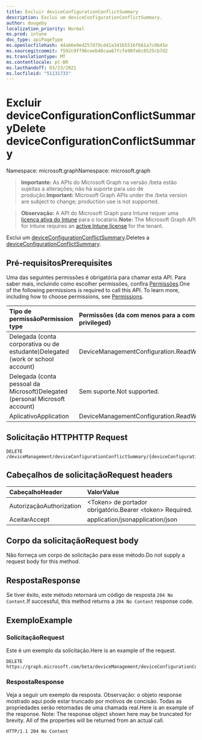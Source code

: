 ```yaml
---
title: Excluir deviceConfigurationConflictSummary
description: Exclui um deviceConfigurationConflictSummary.
author: dougeby
localization_priority: Normal
ms.prod: intune
doc_type: apiPageType
ms.openlocfilehash: 44ab6e9ed257d79cd41a341b5516f661a7c0b45e
ms.sourcegitcommit: f592c9ff96ceeb40caa67fcfe90fe6c8525cb7d2
ms.translationtype: MT
ms.contentlocale: pt-BR
ms.lasthandoff: 03/23/2021
ms.locfileid: "51131733"
---
```

# <a name="delete-deviceconfigurationconflictsummary"></a><span data-ttu-id="2af67-103">Excluir deviceConfigurationConflictSummary</span><span class="sxs-lookup"><span data-stu-id="2af67-103">Delete deviceConfigurationConflictSummary</span></span>

<span data-ttu-id="2af67-104">Namespace: microsoft.graph</span><span class="sxs-lookup"><span data-stu-id="2af67-104">Namespace: microsoft.graph</span></span>

> <span data-ttu-id="2af67-105">**Importante:** As APIs do Microsoft Graph na versão /beta estão sujeitas a alterações; não há suporte para uso de produção.</span><span class="sxs-lookup"><span data-stu-id="2af67-105">**Important:** Microsoft Graph APIs under the /beta version are subject to change; production use is not supported.</span></span>

> <span data-ttu-id="2af67-106">**Observação:** A API do Microsoft Graph para Intune requer uma [licença ativa do Intune](https://go.microsoft.com/fwlink/?linkid=839381) para o locatário.</span><span class="sxs-lookup"><span data-stu-id="2af67-106">**Note:** The Microsoft Graph API for Intune requires an [active Intune license](https://go.microsoft.com/fwlink/?linkid=839381) for the tenant.</span></span>

<span data-ttu-id="2af67-107">Exclui um [deviceConfigurationConflictSummary](../resources/intune-deviceconfig-deviceconfigurationconflictsummary.md).</span><span class="sxs-lookup"><span data-stu-id="2af67-107">Deletes a [deviceConfigurationConflictSummary](../resources/intune-deviceconfig-deviceconfigurationconflictsummary.md).</span></span>

## <a name="prerequisites"></a><span data-ttu-id="2af67-108">Pré-requisitos</span><span class="sxs-lookup"><span data-stu-id="2af67-108">Prerequisites</span></span>
<span data-ttu-id="2af67-p101">Uma das seguintes permissões é obrigatória para chamar esta API. Para saber mais, incluindo como escolher permissões, confira [Permissões](/graph/permissions-reference).</span><span class="sxs-lookup"><span data-stu-id="2af67-p101">One of the following permissions is required to call this API. To learn more, including how to choose permissions, see [Permissions](/graph/permissions-reference).</span></span>

|<span data-ttu-id="2af67-111">Tipo de permissão</span><span class="sxs-lookup"><span data-stu-id="2af67-111">Permission type</span></span>|<span data-ttu-id="2af67-112">Permissões (da com menos para a com mais privilégios)</span><span class="sxs-lookup"><span data-stu-id="2af67-112">Permissions (from least to most privileged)</span></span>|
|:---|:---|
|<span data-ttu-id="2af67-113">Delegada (conta corporativa ou de estudante)</span><span class="sxs-lookup"><span data-stu-id="2af67-113">Delegated (work or school account)</span></span>|<span data-ttu-id="2af67-114">DeviceManagementConfiguration.ReadWrite.All</span><span class="sxs-lookup"><span data-stu-id="2af67-114">DeviceManagementConfiguration.ReadWrite.All</span></span>|
|<span data-ttu-id="2af67-115">Delegada (conta pessoal da Microsoft)</span><span class="sxs-lookup"><span data-stu-id="2af67-115">Delegated (personal Microsoft account)</span></span>|<span data-ttu-id="2af67-116">Sem suporte.</span><span class="sxs-lookup"><span data-stu-id="2af67-116">Not supported.</span></span>|
|<span data-ttu-id="2af67-117">Aplicativo</span><span class="sxs-lookup"><span data-stu-id="2af67-117">Application</span></span>|<span data-ttu-id="2af67-118">DeviceManagementConfiguration.ReadWrite.All</span><span class="sxs-lookup"><span data-stu-id="2af67-118">DeviceManagementConfiguration.ReadWrite.All</span></span>|

## <a name="http-request"></a><span data-ttu-id="2af67-119">Solicitação HTTP</span><span class="sxs-lookup"><span data-stu-id="2af67-119">HTTP Request</span></span>
<!-- {
  "blockType": "ignored"
}
-->
``` http
DELETE /deviceManagement/deviceConfigurationConflictSummary/{deviceConfigurationConflictSummaryId}
```

## <a name="request-headers"></a><span data-ttu-id="2af67-120">Cabeçalhos de solicitação</span><span class="sxs-lookup"><span data-stu-id="2af67-120">Request headers</span></span>
|<span data-ttu-id="2af67-121">Cabeçalho</span><span class="sxs-lookup"><span data-stu-id="2af67-121">Header</span></span>|<span data-ttu-id="2af67-122">Valor</span><span class="sxs-lookup"><span data-stu-id="2af67-122">Value</span></span>|
|:---|:---|
|<span data-ttu-id="2af67-123">Autorização</span><span class="sxs-lookup"><span data-stu-id="2af67-123">Authorization</span></span>|<span data-ttu-id="2af67-124">&lt;Token&gt; de portador obrigatório.</span><span class="sxs-lookup"><span data-stu-id="2af67-124">Bearer &lt;token&gt; Required.</span></span>|
|<span data-ttu-id="2af67-125">Aceitar</span><span class="sxs-lookup"><span data-stu-id="2af67-125">Accept</span></span>|<span data-ttu-id="2af67-126">application/json</span><span class="sxs-lookup"><span data-stu-id="2af67-126">application/json</span></span>|

## <a name="request-body"></a><span data-ttu-id="2af67-127">Corpo da solicitação</span><span class="sxs-lookup"><span data-stu-id="2af67-127">Request body</span></span>
<span data-ttu-id="2af67-128">Não forneça um corpo de solicitação para esse método.</span><span class="sxs-lookup"><span data-stu-id="2af67-128">Do not supply a request body for this method.</span></span>

## <a name="response"></a><span data-ttu-id="2af67-129">Resposta</span><span class="sxs-lookup"><span data-stu-id="2af67-129">Response</span></span>
<span data-ttu-id="2af67-130">Se tiver êxito, este método retornará um código de resposta `204 No Content`.</span><span class="sxs-lookup"><span data-stu-id="2af67-130">If successful, this method returns a `204 No Content` response code.</span></span>

## <a name="example"></a><span data-ttu-id="2af67-131">Exemplo</span><span class="sxs-lookup"><span data-stu-id="2af67-131">Example</span></span>

### <a name="request"></a><span data-ttu-id="2af67-132">Solicitação</span><span class="sxs-lookup"><span data-stu-id="2af67-132">Request</span></span>
<span data-ttu-id="2af67-133">Este é um exemplo da solicitação.</span><span class="sxs-lookup"><span data-stu-id="2af67-133">Here is an example of the request.</span></span>
``` http
DELETE https://graph.microsoft.com/beta/deviceManagement/deviceConfigurationConflictSummary/{deviceConfigurationConflictSummaryId}
```

### <a name="response"></a><span data-ttu-id="2af67-134">Resposta</span><span class="sxs-lookup"><span data-stu-id="2af67-134">Response</span></span>
<span data-ttu-id="2af67-p102">Veja a seguir um exemplo da resposta. Observação: o objeto response mostrado aqui pode estar truncado por motivos de concisão. Todas as propriedades serão retornadas de uma chamada real.</span><span class="sxs-lookup"><span data-stu-id="2af67-p102">Here is an example of the response. Note: The response object shown here may be truncated for brevity. All of the properties will be returned from an actual call.</span></span>
``` http
HTTP/1.1 204 No Content
```




